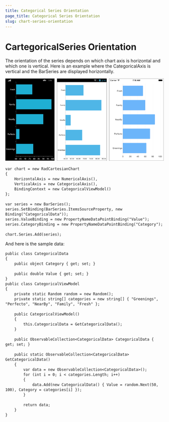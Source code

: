 ```yaml
---
title: Categorical Series Orientation
page_title: Categorical Series Orientation
slug: chart-series-orientation
---
```

# CartegoricalSeries Orientation #

The orientation of the series depends on which chart axis is horizontal and which one is vertical. Here is an example where the CategoricalAxis is vertical and the BarSeries are displayed horizontally.

![Horizontal BarSeries](images/chart-series-features-horizontal-series.png)

	var chart = new RadCartesianChart
	{
	    HorizontalAxis = new NumericalAxis(),
	    VerticalAxis = new CategoricalAxis(),
	    BindingContext = new CategoricalViewModel()
	};
	
	var series = new BarSeries();
	series.SetBinding(BarSeries.ItemsSourceProperty, new Binding("CategoricalData"));   
	series.ValueBinding = new PropertyNameDataPointBinding("Value");
	series.CategoryBinding = new PropertyNameDataPointBinding("Category");
	
	chart.Series.Add(series);



And here is the sample data:

	public class CategoricalData
	{
	    public object Category { get; set; }
	
	    public double Value { get; set; }
	}
	public class CategoricalViewModel
	{
	    private static Random random = new Random();
	    private static string[] categories = new string[] { "Greenings", "Perfecto", "NearBy", "Family", "Fresh" };
	
	    public CategoricalViewModel()
	    {
	        this.CategoricalData = GetCategoricalData();
	    }
	
	    public ObservableCollection<CategoricalData> CategoricalData { get; set; }
	        
	    public static ObservableCollection<CategoricalData> GetCategoricalData()
	    {
	        var data = new ObservableCollection<CategoricalData>();
	        for (int i = 0; i < categories.Length; i++)
	        {
	            data.Add(new CategoricalData() { Value = random.Next(50, 100), Category = categories[i] });
	        }
	
	        return data;
	    }
	}



